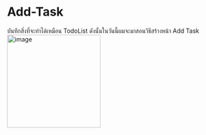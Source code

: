 # Add-Task
บันทึกสิ่งที่จะทำได้เหมือน TodoList ดังนั้นในวันนี้ผมจะมาสอนวิธีสร้างหน้า Add Task <br>
<img width="218" alt="image" src="https://github.com/KrisanapongJaruenjanporn/Add-Task/assets/121858059/254b607e-795d-4311-be98-d8bb4596abae">
